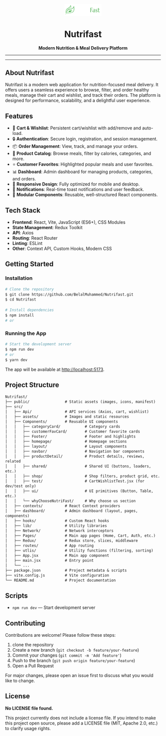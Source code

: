 <div align="center">
	<img src="public/logo-light.png" alt="Nutrifast Logo" width="120"/>
	<h1>Nutrifast</h1>
	<p><strong>Modern Nutrition & Meal Delivery Platform</strong></p>
</div>

---



---

## About Nutrifast

Nutrifast is a modern web application for nutrition-focused meal delivery. It offers users a seamless experience to browse, filter, and order healthy meals, manage their cart and wishlist, and track their orders. The platform is designed for performance, scalability, and a delightful user experience.

## Features

- 🛒 **Cart & Wishlist**: Persistent cart/wishlist with add/remove and auto-load.
- 🔒 **Authentication**: Secure login, registration, and session management.
- 📦 **Order Management**: View, track, and manage your orders.
- 🥗 **Product Catalog**: Browse meals, filter by calories, categories, and more.
- ⭐ **Customer Favorites**: Highlighted popular meals and user favorites.
- 📊 **Dashboard**: Admin dashboard for managing products, categories, and orders.
- 📱 **Responsive Design**: Fully optimized for mobile and desktop.
- 🔔 **Notifications**: Real-time toast notifications and user feedback.
- 🧩 **Modular Components**: Reusable, well-structured React components.

## Tech Stack

- **Frontend**: React, Vite, JavaScript (ES6+), CSS Modules
- **State Management**: Redux Toolkit
- **API**: Axios
- **Routing**: React Router
- **Linting**: ESLint
- **Other**: Context API, Custom Hooks, Modern CSS

## Getting Started

### Installation

```bash
# Clone the repository
$ git clone https://github.com/BelalMuhammed/Nutrifast.git
$ cd Nutrifast

# Install dependencies
$ npm install
# or

```

### Running the App

```bash
# Start the development server
$ npm run dev
# or
$ yarn dev
```

The app will be available at [http://localhost:5173](http://localhost:5173).

## Project Structure

```
Nutrifast/
├── public/                # Static assets (images, icons, manifest)
├── src/
│   ├── Api/               # API services (Axios, cart, wishlist)
│   ├── assets/            # Images and static resources
│   ├── Components/        # Reusable UI components
│   │   ├── categoryCard/           # Category cards
│   │   ├── customerFavCard/        # Customer favorite cards
│   │   ├── Footer/                 # Footer and highlights
│   │   ├── homepage/               # Homepage sections
│   │   ├── layout/                 # Layout components
│   │   ├── navbar/                 # Navigation bar components
│   │   ├── productDetail/          # Product details, reviews, related
│   │   ├── shared/                 # Shared UI (buttons, loaders, etc.)
│   │   ├── shop/                   # Shop filters, product grid, etc.
│   │   ├── test/                   # CartWishlistTest.jsx (for dev/test only)
│   │   ├── ui/                     # UI primitives (Button, Table, etc.)
│   │   └── whyChooseNutriFast/     # Why choose us section
│   ├── contexts/          # React Context providers
│   ├── dashboard/         # Admin dashboard (layout, pages, components)
│   ├── hooks/             # Custom React hooks
│   ├── lib/               # Utility libraries
│   ├── Network/           # Network interceptors
│   ├── Pages/             # Main app pages (Home, Cart, Auth, etc.)
│   ├── Redux/             # Redux store, slices, middleware
│   ├── routes/            # App routing
│   ├── utlis/             # Utility functions (filtering, sorting)
│   ├── App.jsx            # Main app component
│   ├── main.jsx           # Entry point
│   └── ...
├── package.json           # Project metadata & scripts
├── vite.config.js         # Vite configuration
└── README.md              # Project documentation
```


## Scripts

- `npm run dev` — Start development server

## Contributing

Contributions are welcome! Please follow these steps:

1. clone the repository
2. Create a new branch (`git checkout -b feature/your-feature`)
3. Commit your changes (`git commit -m 'Add feature'`)
4. Push to the branch (`git push origin feature/your-feature`)
5. Open a Pull Request

For major changes, please open an issue first to discuss what you would like to change.

## License

**No LICENSE file found.**

This project currently does not include a license file. If you intend to make this project open source, please add a LICENSE file (MIT, Apache 2.0, etc.) to clarify usage rights.
